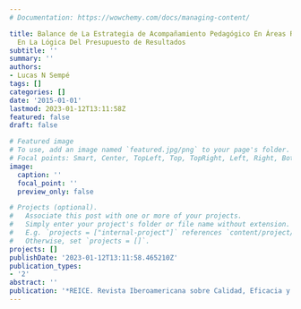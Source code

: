 ```yaml
---
# Documentation: https://wowchemy.com/docs/managing-content/

title: Balance de La Estrategia de Acompañamiento Pedagógico En Áreas Rurales de Perú
  En La Lógica Del Presupuesto de Resultados
subtitle: ''
summary: ''
authors:
- Lucas N Sempé
tags: []
categories: []
date: '2015-01-01'
lastmod: 2023-01-12T13:11:58Z
featured: false
draft: false

# Featured image
# To use, add an image named `featured.jpg/png` to your page's folder.
# Focal points: Smart, Center, TopLeft, Top, TopRight, Left, Right, BottomLeft, Bottom, BottomRight.
image:
  caption: ''
  focal_point: ''
  preview_only: false

# Projects (optional).
#   Associate this post with one or more of your projects.
#   Simply enter your project's folder or file name without extension.
#   E.g. `projects = ["internal-project"]` references `content/project/deep-learning/index.md`.
#   Otherwise, set `projects = []`.
projects: []
publishDate: '2023-01-12T13:11:58.465210Z'
publication_types:
- '2'
abstract: ''
publication: '*REICE. Revista Iberoamericana sobre Calidad, Eficacia y Cambio en Educación*'
---
```

